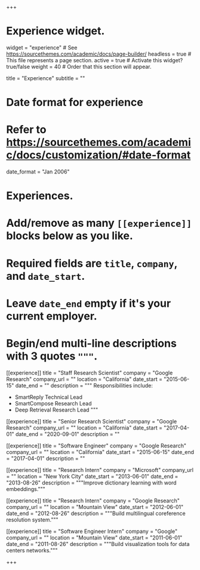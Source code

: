 +++
# Experience widget.
widget = "experience"  # See https://sourcethemes.com/academic/docs/page-builder/
headless = true  # This file represents a page section.
active = true  # Activate this widget? true/false
weight = 40  # Order that this section will appear.

title = "Experience"
subtitle = ""

# Date format for experience
#   Refer to https://sourcethemes.com/academic/docs/customization/#date-format
date_format = "Jan 2006"

# Experiences.
#   Add/remove as many `[[experience]]` blocks below as you like.
#   Required fields are `title`, `company`, and `date_start`.
#   Leave `date_end` empty if it's your current employer.
#   Begin/end multi-line descriptions with 3 quotes `"""`.
[[experience]]
  title = "Staff Research Scientist"
  company = "Google Research"
  company_url = ""
  location = "California"
  date_start = "2015-06-15"
  date_end = ""
  description = """
  Responsibilities include:
  
  * SmartReply Technical Lead
  * SmartCompose Research Lead
  * Deep Retrieval Research Lead
  """

[[experience]]
  title = "Senior Research Scientist"
  company = "Google Research"
  company_url = ""
  location = "California"
  date_start = "2017-04-01"
  date_end = "2020-09-01"
  description = ""

[[experience]]
  title = "Software Engineer"
  company = "Google Research"
  company_url = ""
  location = "California"
  date_start = "2015-06-15"
  date_end = "2017-04-01"
  description = ""


[[experience]]
  title = "Research Intern"
  company = "Microsoft"
  company_url = ""
  location = "New York City"
  date_start = "2013-06-01"
  date_end = "2013-08-26"
  description = """Improve dictionary learning with word embeddings."""
  

[[experience]]
  title = "Research Intern"
  company = "Google Research"
  company_url = ""
  location = "Mountain View"
  date_start = "2012-06-01"
  date_end = "2012-08-26"
  description = """Build multilingual coreference resolution system."""
  
[[experience]]
  title = "Software Engineer Intern"
  company = "Google"
  company_url = ""
  location = "Mountain View"
  date_start = "2011-06-01"
  date_end = "2011-08-26"
  description = """Build visualization tools for data centers networks."""  

+++
